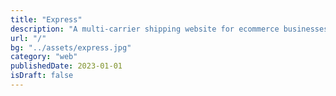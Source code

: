 ```yaml
---
title: "Express"
description: "A multi-carrier shipping website for ecommerce businesses"
url: "/"
bg: "../assets/express.jpg"
category: "web"
publishedDate: 2023-01-01
isDraft: false
---
```

